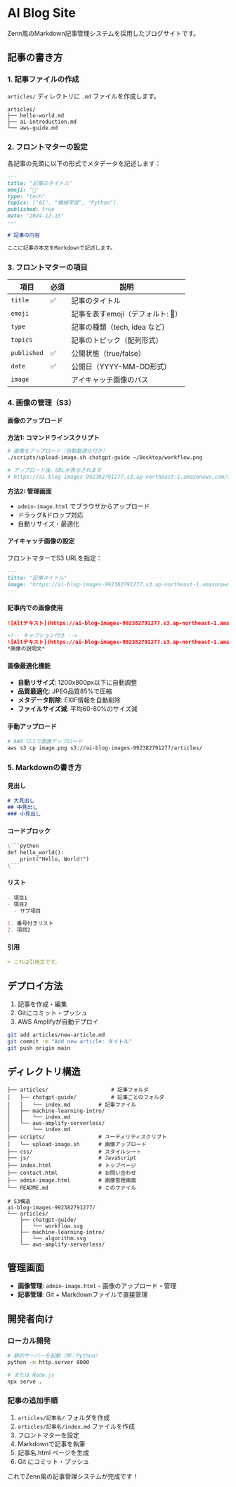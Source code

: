 # AI Blog Site

Zenn風のMarkdown記事管理システムを採用したブログサイトです。

## 記事の書き方

### 1. 記事ファイルの作成

`articles/` ディレクトリに `.md` ファイルを作成します。

```
articles/
├── hello-world.md
├── ai-introduction.md
└── aws-guide.md
```

### 2. フロントマターの設定

各記事の先頭に以下の形式でメタデータを記述します：

```markdown
---
title: "記事のタイトル"
emoji: "🤖"
type: "tech"
topics: ["AI", "機械学習", "Python"]
published: true
date: "2024-12-15"
---

# 記事の内容

ここに記事の本文をMarkdownで記述します。
```

### 3. フロントマターの項目

| 項目 | 必須 | 説明 |
|------|------|------|
| `title` | ✅ | 記事のタイトル |
| `emoji` | | 記事を表すemoji（デフォルト: 📝） |
| `type` | | 記事の種類（tech, idea など） |
| `topics` | | 記事のトピック（配列形式） |
| `published` | ✅ | 公開状態（true/false） |
| `date` | ✅ | 公開日（YYYY-MM-DD形式） |
| `image` | | アイキャッチ画像のパス |

### 4. 画像の管理（S3）

#### 画像のアップロード

**方法1: コマンドラインスクリプト**
```bash
# 画像をアップロード（自動最適化付き）
./scripts/upload-image.sh chatgpt-guide ~/Desktop/workflow.png

# アップロード後、URLが表示されます
# https://ai-blog-images-992382791277.s3.ap-northeast-1.amazonaws.com/articles/chatgpt-guide/workflow.png
```

**方法2: 管理画面**
- `admin-image.html` でブラウザからアップロード
- ドラッグ&ドロップ対応
- 自動リサイズ・最適化

#### アイキャッチ画像の設定

フロントマターでS3 URLを指定：
```markdown
---
title: "記事タイトル"
image: "https://ai-blog-images-992382791277.s3.ap-northeast-1.amazonaws.com/articles/chatgpt-guide/sample.png"
---
```

#### 記事内での画像使用

```markdown
![Altテキスト](https://ai-blog-images-992382791277.s3.ap-northeast-1.amazonaws.com/articles/chatgpt-guide/sample.png)

<!-- キャプション付き -->
![Altテキスト](https://ai-blog-images-992382791277.s3.ap-northeast-1.amazonaws.com/articles/chatgpt-guide/sample.png)
*画像の説明文*
```

#### 画像最適化機能

- **自動リサイズ**: 1200x800px以下に自動調整
- **品質最適化**: JPEG品質85%で圧縮
- **メタデータ削除**: EXIF情報を自動削除
- **ファイルサイズ減**: 平均60-80%のサイズ減

#### 手動アップロード

```bash
# AWS CLIで直接アップロード
aws s3 cp image.png s3://ai-blog-images-992382791277/articles/
```

### 5. Markdownの書き方

#### 見出し
```markdown
# 大見出し
## 中見出し
### 小見出し
```

#### コードブロック
```markdown
\```python
def hello_world():
    print("Hello, World!")
\```
```

#### リスト
```markdown
- 項目1
- 項目2
  - サブ項目

1. 番号付きリスト
2. 項目2
```

#### 引用
```markdown
> これは引用文です。
```

## デプロイ方法

1. 記事を作成・編集
2. Gitにコミット・プッシュ
3. AWS Amplifyが自動デプロイ

```bash
git add articles/new-article.md
git commit -m "Add new article: タイトル"
git push origin main
```

## ディレクトリ構造

```
├── articles/                    # 記事フォルダ
│   ├── chatgpt-guide/           # 記事ごとのフォルダ
│   │   └── index.md         # 記事ファイル
│   ├── machine-learning-intro/
│   │   └── index.md
│   └── aws-amplify-serverless/
│       └── index.md
├── scripts/                 # ユーティリティスクリプト
│   └── upload-image.sh      # 画像アップロード
├── css/                     # スタイルシート
├── js/                      # JavaScript
├── index.html               # トップページ
├── contact.html             # お問い合わせ
├── admin-image.html         # 画像管理画面
└── README.md                # このファイル

# S3構造
ai-blog-images-992382791277/
└── articles/
    ├── chatgpt-guide/
    │   └── workflow.svg
    ├── machine-learning-intro/
    │   └── algorithm.svg
    └── aws-amplify-serverless/
```

## 管理画面

- **画像管理**: `admin-image.html` - 画像のアップロード・管理
- **記事管理**: Git + Markdownファイルで直接管理

## 開発者向け

### ローカル開発

```bash
# 静的サーバーを起動（例：Python）
python -m http.server 8000

# または Node.js
npx serve .
```

### 記事の追加手順

1. `articles/記事名/` フォルダを作成
2. `articles/記事名/index.md` ファイルを作成
3. フロントマターを設定
4. Markdownで記事を執筆
5. 記事名.html ページを生成
6. Git にコミット・プッシュ

これでZenn風の記事管理システムが完成です！